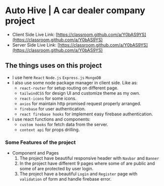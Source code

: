 # Auto Hive | A car dealer company project

- Client Side Live Link: [https://classroom.github.com/a/Y0bAS9YS](https://classroom.github.com/a/Y0bAS9YS)
- Server Side Live Link: [https://classroom.github.com/a/Y0bAS9YS](https://classroom.github.com/a/Y0bAS9YS)


## The things uses on this project

- I use here `React` `Node.js` `Express.js` `MongoDB`
- I also use some node package manager in client side. Like as:
    - `react-router` for setup routing on different page.
    - `tailwindCSS` for design UI and customize theme as my own.
    - `react-icons` for some icons.
    - `axios` for maintain http promised request properly arranged.
    - `firebase` for user authentication.
    - `react firebase hooks` for implement easy firebase authentication.
- I use react functions and components:
    - `custom hooks` for fetch data from the server.
    - `context api` for props drilling.


### Some Features of the project

- Component and Pages
    1. The project have beautiful responsive header with `Navbar` and `Banner`
    2. In the project have different 9 pages where some of are public and some of are protected by user login.
    3. The project have a beautiful `Login` and `Register` page with `validation` of form and handle firebase error.